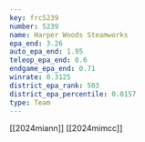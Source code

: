```yaml
---
key: frc5239
number: 5239
name: Harper Woods Steamworks
epa_end: 3.26
auto_epa_end: 1.95
teleop_epa_end: 0.6
endgame_epa_end: 0.71
winrate: 0.3125
district_epa_rank: 503
district_epa_percentile: 0.0157
type: Team
---
```

[[2024miann]]
[[2024mimcc]]
